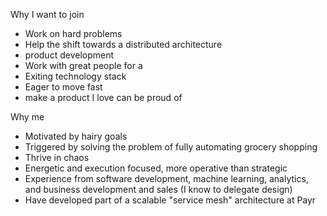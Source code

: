 Why I want to join
- Work on hard problems
- Help the shift towards a distributed architecture
- product development
- Work with great people for a 
- Exiting technology stack
- Eager to move fast
- make a product I love can be proud of

Why me
- Motivated by hairy goals
- Triggered by solving the problem of fully automating grocery shopping 
- Thrive in chaos
- Energetic and execution focused, more operative than strategic
- Experience from software development, machine learning, analytics, and business development and sales (I know to delegate design)
- Have developed part of a scalable "service mesh" architecture at Payr